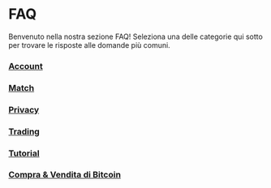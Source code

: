 <link rel="stylesheet" href="https://cdnjs.cloudflare.com/ajax/libs/font-awesome/6.0.0-beta3/css/all.min.css">

# FAQ

Benvenuto nella nostra sezione FAQ! Seleziona una delle categorie qui sotto per trovare le risposte alle domande più comuni.

<div class="faq-grid">
    <div class="faq-grid-item">
        <a href="/it/faq/account">
            <i class="fa fa-user"></i>
            <h3>Account</h3>
        </a>
    </div>
    <div class="faq-grid-item">
        <a href="/it/faq/matches">
            <i class="fa fa-users"></i>
            <h3>Match</h3>
        </a>
    </div>
    <div class="faq-grid-item">
        <a href="/it/faq/privacy">
            <i class="fa fa-lock"></i>
            <h3>Privacy</h3>
        </a>
    </div>
    <div class="faq-grid-item">
        <a href="/it/faq/trading">
            <i class="fa fa-chart-line"></i>
            <h3>Trading</h3>
        </a>
    </div>
    <div class="faq-grid-item">
        <a href="/it/faq/tutorials">
            <i class="fa fa-book-open"></i>
            <h3>Tutorial</h3>
        </a>
    </div>
    <div class="faq-grid-item">
        <a href="/it/faq/Buy-&-Sell-Bitcoin-using-any-payment-method-2024-with-PeachBitcoin/">
            <i class="fa fa-exchange-alt"></i>
            <h3>Compra & Vendita di Bitcoin</h3>
        </a>
    </div>
</div>
